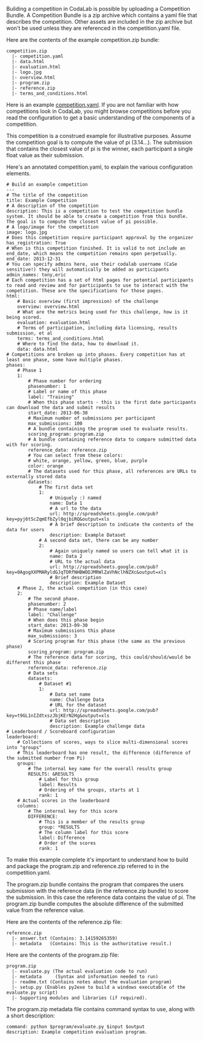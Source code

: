 Building a competition in CodaLab is possible by uploading a Competition Bundle. A Competition Bundle is a zip archive which contains a yaml file that describes the competition. Other assets are included in the zip archive but won't be used unless they are referenced in the competition.yaml file.

Here are the contents of the example competition.zip bundle:
```
competition.zip
  |- competition.yaml
  |- data.html
  |- evaluation.html
  |- logo.jpg
  |- overview.html
  |- program.zip
  |- reference.zip
  |- terms_and_conditions.html
```

Here is an example [competition.yaml](https://github.com/codalab/codalab/blob/master/codalab/scripts/competition_example/competition.yaml). If you are not familiar with how competitions look in CodaLab, you might browse competitions before you read the configuration to get a basic understanding of the components of a competition.

This competition is a construed example for illustrative purposes. Assume the competition goal is to compute the value of pi (3.14...). The submission that contains the closest value of pi is the winner, each participant a single float value as their submission.

Here's an annotated competition.yaml, to explain the various configuration elements.

```
# Build an example competition
---
# The title of the competition
title: Example Competition
# A description of the competition
description: This is a competition to test the competition bundle system. It should be able to create a competition from this bundle. The goal is to compute the closest value of pi possible.
# A logo/image for the competition
image: logo.jpg
# Does this competition require participant approval by the organizer
has_registration: True
# When is this competition finished. It is valid to not include an end_date, which means the competition remains open perpetually.
end_date: 2013-12-31
# You can specify admins here, use their codalab username (CaSe sensitive!) they will automatically be added as participants
admin_names: tony,eric
# Each competition has a set of html pages for potential participants to read and review and for participants to use to interact with the competition. These are the specifications for those pages.
html: 
    # Basic overview (first impression) of the challenge
    overview: overview.html
    # What are the metrics being used for this challenge, how is it being scored.
    evaluation: evaluation.html
    # Terms of participation, including data licensing, results submission, et al
    terms: terms_and_conditions.html
    # Where to find the data, how to download it.
    data: data.html
# Competitions are broken up into phases. Every competition has at least one phase, some have multiple phases.
phases:
    # Phase 1
    1:
        # Phase number for ordering
        phasenumber: 1
        # Label or name of this phase
        label: "Training"
        # When this phase starts - this is the first date participants can download the data and submit results
        start_date: 2013-06-30
        # Maximum number of submissions per participant
        max_submissions: 100
        # A bundle containing the program used to evaluate results.
        scoring_program: program.zip
        # A bundle containing reference data to compare submitted data with for scoring.
        reference_data: reference.zip
        # You can select from these colors:
        # white, orange, yellow, green, blue, purple
        color: orange
        # The datasets used for this phase, all references are URLs to externally stored data
        datasets: 
            # The first data set
            1:
                # Uniquely :) named
                name: Data 1
                # A url to the data
                url: http://spreadsheets.google.com/pub?key=pyj6tScZqmEfbZyl0qjbiRQ&output=xls
                # A brief description to indicate the contents of the data for users
                description: Example Dataset
            # A second data set, there can be any number
            2:
                # Again uniquely named so users can tell what it is
                name: Data 2
                # URL to the actual data
                url: http://spreadsheets.google.com/pub?key=0AgogXXPMARyldGJqTDRfNHBWODJMRWlZaVhNclhNZXc&output=xls 
                # Brief description
                description: Example Dataset
    # Phase 2, the actual competition (in this case)
    2:
        # The second phase.
        phasenumber: 2
        # Phase name/label
        label: "Challenge"
        # When does this phase begin
        start_date: 2013-09-30
        # Maximum submissions this phase
        max_submissions: 3
        # Scoring program for this phase (the same as the previous phase)
        scoring_program: program.zip
        # The reference data for scoring, this could/should/would be different this phase
        reference_data: reference.zip
        # Data sets
        datasets: 
            # Dataset #1
            1:
                # Data set name
                name: Challenge Data
                # URL for the dataset
                url: http://spreadsheets.google.com/pub?key=t9GL1nIZdtxszJbjKErN2Hg&output=xls
                # Data set description
                description: Example challenge data
# Leaderboard / Scoreboard configuration
leaderboard:
    # Collections of scores, ways to slice multi-dimensional scores into "groups"
    # This leaderboard has one result, the difference (difference of the submitted number from Pi)
    groups:
        # The internal key name for the overall results group
        RESULTS: &RESULTS
            # Label for this group
            label: Results
            # Ordering of the groups, starts at 1
            rank: 1
    # Actual scores in the leaderboard
    columns:
        # The internal key for this score
        DIFFERENCE:
            # This is a member of the results group
            group: *RESULTS
            # The column label for this score
            label: Difference
            # Order of the scores
            rank: 1
```

To make this example complete it's important to understand how to build and package the program.zip and reference.zip referred to in the competition.yaml.

The program.zip bundle contains the program that compares the users submission with the reference data (in the reference.zip bundle) to score the submission. In this case the reference data contains the value of pi. The program.zip bundle computes the absolute difference of the submitted value from the reference value.

Here are the contents of the reference.zip file:
```
reference.zip 
  |- answer.txt (Contains: 3.14159265359)
  |- metadata   (Contains: This is the authoritative result.)
```

Here are the contents of the program.zip file:
```
program.zip
  |- evaluate.py (The actual evaluation code to run)
  |- metadata     (Syntax and information needed to run)
  |- readme.txt (Contains notes about the evaluation program)
  |- setup.py (Enables py2exe to build a windows executable of the evaluate.py script)
  |- Supporting modules and libraries (if required).
```

The program.zip metadata file contains command syntax to use, along with a short description:
```
command: python $program/evaluate.py $input $output
description: Example competition evaluation program.
```
